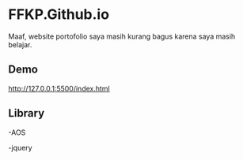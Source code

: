 # FFKP.Github.io
Maaf, website portofolio saya masih kurang bagus karena saya masih belajar.

## Demo
http://127.0.0.1:5500/index.html
## Library 
-AOS

-jquery

